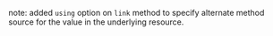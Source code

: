 note: added `using` option on `link` method to specify alternate method source for the value in the underlying resource.